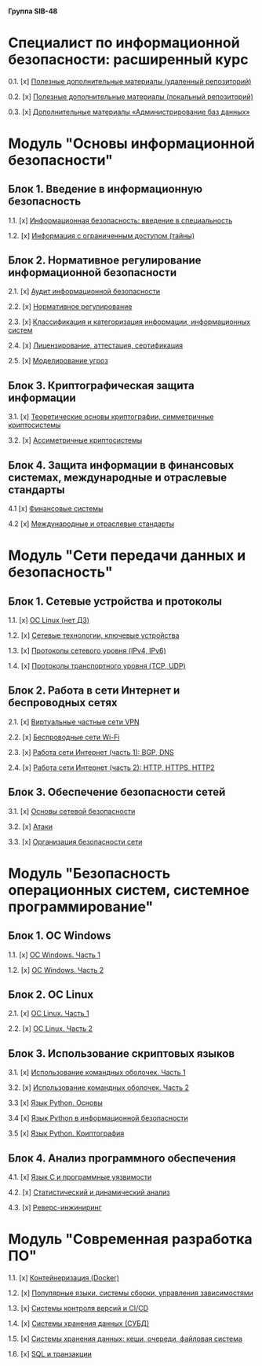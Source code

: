 #### Группа SIB-48
# Специалист по информационной безопасности: расширенный курс

0.1. [x] [Полезные дополнительные материалы (удаленный репозиторий)](https://github.com/Swordfish-Security/awesome-devsecops-russia/blob/master/README.md)

0.2. [x] [Полезные дополнительные материалы (локальный репозиторий)](addons.md)

0.3. [x] [Дополнительные материалы «Администрирование баз данных»](addons-db.md)

# Модуль "Основы информационной безопасности"

## Блок 1. Введение в информационную безопасность

1.1. [x] [Информационная безопасность: введение в специальность](01_inf_security_basics/01_enter_inf_sec/1.1_inf_security/homework_1.1.md)

1.2. [x] [Информация с ограниченным доступом (тайны)](01_inf_security_basics/01_enter_inf_sec/1.2_inf_limit_access/homework_1.2.md)

## Блок 2. Нормативное регулирование информационной безопасности

2.1. [x] [Аудит информационной безопасности](01_inf_security_basics/02_reg_inf_sec/2.1_audit_inf_sec/homework_2.1.md)

2.2. [x] [Нормативное регулирование](01_inf_security_basics/02_reg_inf_sec/2.2_norm_reg_inf_sec/homework_2.2.md)

2.3. [x] [Классификация и категоризация информации, информационных систем](01_inf_security_basics/02_reg_inf_sec/2.3_classification_inf_sec/homework_2.3.md)

2.4. [x] [Лицензирование, аттестация, сертификация](01_inf_security_basics/02_reg_inf_sec/2.4_certification_inf_sec/homework_2.4.md)

2.5. [x] [Моделирование угроз](01_inf_security_basics/02_reg_inf_sec/2.5_threats/homework_2.5.md)

## Блок 3. Криптографическая защита информации

3.1. [x] [Теоретические основы криптографии, симметричные криптосистемы](01_inf_security_basics/03_crypto/3.1_crypto_symmetric/homework_3.1.md)

3.2. [x] [Ассиметричные криптосистемы](01_inf_security_basics/03_crypto/3.2_crypto_assymetric/homework_3.2.md)

## Блок 4. Защита информации в финансовых системах, международные и отраслевые стандарты

4.1 [x] [Финансовые системы](01_inf_security_basics/04_financical/04.1_fin_system/homework_4.1.md)

4.2 [x] [Международные и отраслевые стандарты](01_inf_security_basics/04_financical/04.2_standards/homework_4.2.md)

# Модуль "Сети передачи данных и безопасность"

## Блок 1. Сетевые устройства и протоколы

1.1. [x] [ОС Linux (нет ДЗ)](02_network_inf_security/01_lan_and_protocols/1.1_os_linux/readme.md)

1.2. [x] [Сетевые технологии, ключевые устройства](02_network_inf_security/01_lan_and_protocols/1.2_net_technology/homework_1.2.md)

1.3. [x] [Протоколы сетевого уровня (IPv4, IPv6)](02_network_inf_security/01_lan_and_protocols/1.3_net_protocols/homework_1.3.md)

1.4. [x] [Протоколы транспортного уровня (TCP, UDP)](02_network_inf_security/01_lan_and_protocols/1.4_tcp_dump/homework_1.4.md)

## Блок 2. Работа в сети Интернет и беспроводных сетях

2.1. [x] [Виртуальные частные сети VPN](02_network_inf_security/02_internet_wifi/2.1_vpn/homework_2.1.md)

2.2. [x] [Беспроводные сети Wi-Fi](02_network_inf_security/02_internet_wifi/2.2_wifi/homework_2.2.md)

2.3. [x] [Работа сети Интернет (часть 1): BGP, DNS](02_network_inf_security/02_internet_wifi/2.3_internet_1/homework_2.3.md)

2.4. [x] [Работа сети Интернет (часть 2): HTTP, HTTPS, HTTP2](02_network_inf_security/02_internet_wifi/2.4_internet_2/homework_2.4.md)

## Блок 3. Обеспечение безопасности сетей

3.1. [x] [Основы сетевой безопасности](02_network_inf_security/03_basic_net_security/3.1_net_sec/homework_3.1.md)

3.2. [x] [Атаки](02_network_inf_security/03_basic_net_security/3.2_attacks/homework_3.2.md)

3.3. [x] [Организация безопасности сети](02_network_inf_security/03_basic_net_security/3.3_safe_lan/homework_3.3.md)

# Модуль "Безопасность операционных систем, системное программирование"

## Блок 1. ОС Windows

1.1. [x] [ОС Windows. Часть 1](03_OS_security_system_programming/01_OS_Windows/1.1_os_win_part_1/homework_1.1.md)

1.2. [x] [ОС Windows. Часть 2](03_OS_security_system_programming/01_OS_Windows/1.2_os_win_part_2/homework_1.2.md)

## Блок 2. ОС Linux

2.1. [x] [ОС Linux. Часть 1](03_OS_security_system_programming/02_OS_Linux/2.1_os_linux_part_1/homework_2.1.md)

2.2. [x] [ОС Linux. Часть 2](03_OS_security_system_programming/02_OS_Linux/2.2_os_linux_part_2/homework_2.2.md)

## Блок 3. Использование скриптовых языков

3.1. [x] [Использование командных оболочек. Часть 1](03_OS_security_system_programming/03_shell/3.1_shell_part_1/homework_3.1.md)

3.2. [x] [Использование командных оболочек. Часть 2](03_OS_security_system_programming/03_shell/3.2_shell_part_2/homework_3.2.md)

3.3 [x] [Язык Python. Основы](03_OS_security_system_programming/03_shell/3.3_python_basic/homework_3.3.md)

3.4 [x] [Язык Python в информационной безопасности](03_OS_security_system_programming/03_shell/3.4_python_infsec/homework_3.4.md)

3.5 [x] [Язык Python. Криптография](03_OS_security_system_programming/03_shell/3.5_python_crypto/homework_3.5.md)

## Блок 4. Анализ программного обеспечения

4.1. [x] [Язык С и программные уязвимости](03_OS_security_system_programming/04_software_analysis/4.1_c_vulnerability/homework_4.1.md)

4.2. [x] [Статистический и динамический анализ](03_OS_security_system_programming/04_software_analysis/4.2_stat_dynamic_analysis/homework_4.2.md)

4.3. [x] [Реверс-инжиниринг](03_OS_security_system_programming/04_software_analysis/4.3_reverse_engineering/homework_4.3.md)

# Модуль "Современная разработка ПО"

1.1. [x] [Контейнеризация (Docker)](04_Software_dev/01_docker/homework_1.1.md)

1.2. [x] [Популярные языки, системы сборки, управления зависимостями](04_Software_dev/02_dev/homework_1.2.md)

1.3. [x] [Системы контроля версий и CI/CD](04_Software_dev/03_cicd/homework_1.3.md)

1.4. [x] [Системы хранения данных (СУБД)](04_Software_dev/04_dbms/homework_1.4.md)

1.5. [x] [Системы хранения данных: кеши, очереди, файловая система](04_Software_dev/05_storage/homework_1.5.md)

1.6. [x] [SQL и транзакции](04_Software_dev/06_sql_transactions/homework_1.6.md)
